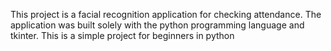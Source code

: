 This project is a facial recognition application for checking attendance.
 The application was built solely with the python programming language and tkinter.
This is a simple project for beginners in python
